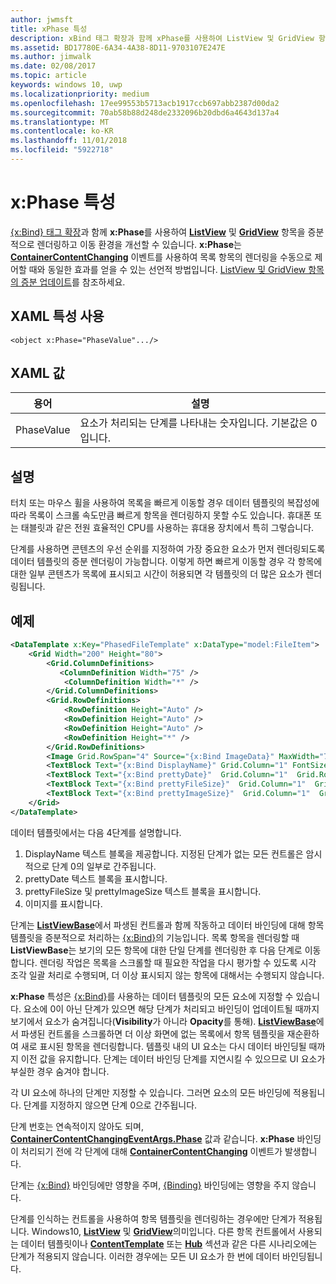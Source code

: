 ```yaml
---
author: jwmsft
title: xPhase 특성
description: xBind 태그 확장과 함께 xPhase를 사용하여 ListView 및 GridView 항목을 증분적으로 렌더링하고 이동 환경을 개선할 수 있습니다.
ms.assetid: BD17780E-6A34-4A38-8D11-9703107E247E
ms.author: jimwalk
ms.date: 02/08/2017
ms.topic: article
keywords: windows 10, uwp
ms.localizationpriority: medium
ms.openlocfilehash: 17ee99553b5713acb1917ccb697abb2387d00da2
ms.sourcegitcommit: 70ab58b88d248de2332096b20dbd6a4643d137a4
ms.translationtype: MT
ms.contentlocale: ko-KR
ms.lasthandoff: 11/01/2018
ms.locfileid: "5922718"
---
```

# <a name="xphase-attribute"></a>x:Phase 특성


[{x:Bind} 태그 확장](x-bind-markup-extension.md)과 함께 **x:Phase**를 사용하여 [**ListView**](https://msdn.microsoft.com/library/windows/apps/br242878) 및 [**GridView**](https://msdn.microsoft.com/library/windows/apps/br242705) 항목을 증분적으로 렌더링하고 이동 환경을 개선할 수 있습니다. **x:Phase**는 [**ContainerContentChanging**](https://msdn.microsoft.com/library/windows/apps/dn298914) 이벤트를 사용하여 목록 항목의 렌더링을 수동으로 제어할 때와 동일한 효과를 얻을 수 있는 선언적 방법입니다. [ListView 및 GridView 항목의 증분 업데이트](../debug-test-perf/optimize-gridview-and-listview.md#update-items-incrementally)를 참조하세요.

## <a name="xaml-attribute-usage"></a>XAML 특성 사용


``` syntax
<object x:Phase="PhaseValue".../>
```

## <a name="xaml-values"></a>XAML 값


| 용어 | 설명 |
|------|-------------|
| PhaseValue | 요소가 처리되는 단계를 나타내는 숫자입니다. 기본값은 0입니다. | 

## <a name="remarks"></a>설명

터치 또는 마우스 휠을 사용하여 목록을 빠르게 이동할 경우 데이터 템플릿의 복잡성에 따라 목록이 스크롤 속도만큼 빠르게 항목을 렌더링하지 못할 수도 있습니다. 휴대폰 또는 태블릿과 같은 전원 효율적인 CPU를 사용하는 휴대용 장치에서 특히 그렇습니다.

단계를 사용하면 콘텐츠의 우선 순위를 지정하여 가장 중요한 요소가 먼저 렌더링되도록 데이터 템플릿의 증분 렌더링이 가능합니다. 이렇게 하면 빠르게 이동할 경우 각 항목에 대한 일부 콘텐츠가 목록에 표시되고 시간이 허용되면 각 템플릿의 더 많은 요소가 렌더링됩니다.

## <a name="example"></a>예제

```xml
<DataTemplate x:Key="PhasedFileTemplate" x:DataType="model:FileItem">
    <Grid Width="200" Height="80">
        <Grid.ColumnDefinitions>
           <ColumnDefinition Width="75" />
            <ColumnDefinition Width="*" />
        </Grid.ColumnDefinitions>
        <Grid.RowDefinitions>
            <RowDefinition Height="Auto" />
            <RowDefinition Height="Auto" />
            <RowDefinition Height="Auto" />
            <RowDefinition Height="*" />
        </Grid.RowDefinitions>
        <Image Grid.RowSpan="4" Source="{x:Bind ImageData}" MaxWidth="70" MaxHeight="70" x:Phase="3"/>
        <TextBlock Text="{x:Bind DisplayName}" Grid.Column="1" FontSize="12"/>
        <TextBlock Text="{x:Bind prettyDate}"  Grid.Column="1"  Grid.Row="1" FontSize="12" x:Phase="1"/>
        <TextBlock Text="{x:Bind prettyFileSize}"  Grid.Column="1"  Grid.Row="2" FontSize="12" x:Phase="2"/>
        <TextBlock Text="{x:Bind prettyImageSize}"  Grid.Column="1"  Grid.Row="3" FontSize="12" x:Phase="2"/>
    </Grid>
</DataTemplate>
```

데이터 템플릿에서는 다음 4단계를 설명합니다.

1.  DisplayName 텍스트 블록을 제공합니다. 지정된 단계가 없는 모든 컨트롤은 암시적으로 단계 0의 일부로 간주됩니다.
2.  prettyDate 텍스트 블록을 표시합니다.
3.  prettyFileSize 및 prettyImageSize 텍스트 블록을 표시합니다.
4.  이미지를 표시합니다.

단계는 [**ListViewBase**](https://msdn.microsoft.com/library/windows/apps/br242879)에서 파생된 컨트롤과 함께 작동하고 데이터 바인딩에 대해 항목 템플릿을 증분적으로 처리하는 [{x:Bind}](x-bind-markup-extension.md)의 기능입니다. 목록 항목을 렌더링할 때 **ListViewBase**는 보기의 모든 항목에 대한 단일 단계를 렌더링한 후 다음 단계로 이동합니다. 렌더링 작업은 목록을 스크롤할 때 필요한 작업을 다시 평가할 수 있도록 시각 조각 일괄 처리로 수행되며, 더 이상 표시되지 않는 항목에 대해서는 수행되지 않습니다.

**x:Phase** 특성은 [{x:Bind}](x-bind-markup-extension.md)를 사용하는 데이터 템플릿의 모든 요소에 지정할 수 있습니다. 요소에 0이 아닌 단계가 있으면 해당 단계가 처리되고 바인딩이 업데이트될 때까지 보기에서 요소가 숨겨집니다(**Visibility**가 아니라 **Opacity**를 통해). [**ListViewBase**](https://msdn.microsoft.com/library/windows/apps/br242879)에서 파생된 컨트롤을 스크롤하면 더 이상 화면에 없는 목록에서 항목 템플릿을 재순환하여 새로 표시된 항목을 렌더링합니다. 템플릿 내의 UI 요소는 다시 데이터 바인딩될 때까지 이전 값을 유지합니다. 단계는 데이터 바인딩 단계를 지연시킬 수 있으므로 UI 요소가 부실한 경우 숨겨야 합니다.

각 UI 요소에 하나의 단계만 지정할 수 있습니다. 그러면 요소의 모든 바인딩에 적용됩니다. 단계를 지정하지 않으면 단계 0으로 간주됩니다.

단계 번호는 연속적이지 않아도 되며, [**ContainerContentChangingEventArgs.Phase**](https://msdn.microsoft.com/library/windows/apps/dn298493) 값과 같습니다. **x:Phase** 바인딩이 처리되기 전에 각 단계에 대해 [**ContainerContentChanging**](https://msdn.microsoft.com/library/windows/apps/dn298914) 이벤트가 발생합니다.

단계는 [{x:Bind}](x-bind-markup-extension.md) 바인딩에만 영향을 주며, [{Binding}](binding-markup-extension.md) 바인딩에는 영향을 주지 않습니다.

단계를 인식하는 컨트롤을 사용하여 항목 템플릿을 렌더링하는 경우에만 단계가 적용됩니다. Windows10, [**ListView**](https://msdn.microsoft.com/library/windows/apps/br242878) 및 [**GridView**](https://msdn.microsoft.com/library/windows/apps/br242705)의미입니다. 다른 항목 컨트롤에서 사용되는 데이터 템플릿이나 [**ContentTemplate**](https://msdn.microsoft.com/library/windows/apps/br209369) 또는 [**Hub**](https://msdn.microsoft.com/library/windows/apps/dn251843) 섹션과 같은 다른 시나리오에는 단계가 적용되지 않습니다. 이러한 경우에는 모든 UI 요소가 한 번에 데이터 바인딩됩니다.

